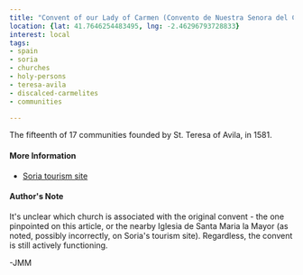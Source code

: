 ```yaml
---
title: "Convent of our Lady of Carmen (Convento de Nuestra Senora del Carmen), Soria"
location: {lat: 41.7646254483495, lng: -2.46296793728833}
interest: local
tags:
- spain
- soria
- churches
- holy-persons
- teresa-avila
- discalced-carmelites
- communities

---
```



The fifteenth of 17 communities founded by St. Teresa of Avila, in 1581.

#### More Information

* [Soria tourism site](https://www.turismosoria.es/en/what-to-see/monuments/convent-of-el-carmen/)




#### Author's Note

It's unclear which church is associated with the original convent - the one pinpointed on this article, or the nearby Iglesia de Santa Maria la Mayor (as noted, possibly incorrectly, on Soria's tourism site).  Regardless, the convent is still actively functioning.

-JMM




